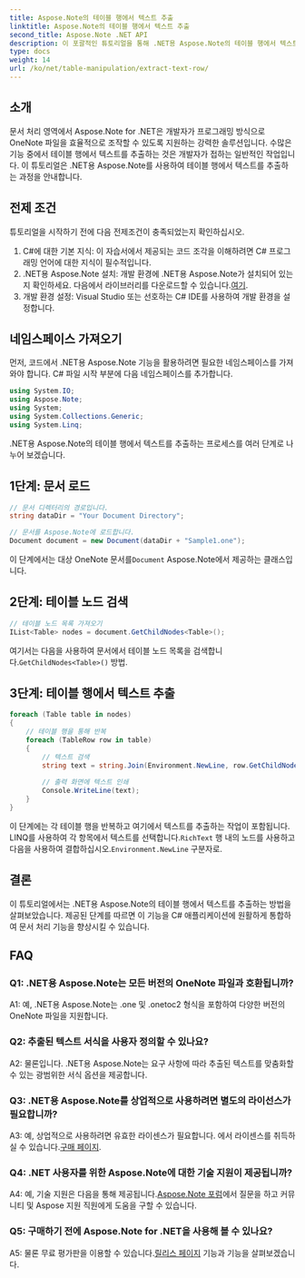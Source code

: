 ```yaml
---
title: Aspose.Note의 테이블 행에서 텍스트 추출
linktitle: Aspose.Note의 테이블 행에서 텍스트 추출
second_title: Aspose.Note .NET API
description: 이 포괄적인 튜토리얼을 통해 .NET용 Aspose.Note의 테이블 행에서 텍스트를 추출하는 방법을 알아보세요.
type: docs
weight: 14
url: /ko/net/table-manipulation/extract-text-row/
---
```

## 소개

문서 처리 영역에서 Aspose.Note for .NET은 개발자가 프로그래밍 방식으로 OneNote 파일을 효율적으로 조작할 수 있도록 지원하는 강력한 솔루션입니다. 수많은 기능 중에서 테이블 행에서 텍스트를 추출하는 것은 개발자가 접하는 일반적인 작업입니다. 이 튜토리얼은 .NET용 Aspose.Note를 사용하여 테이블 행에서 텍스트를 추출하는 과정을 안내합니다.

## 전제 조건

튜토리얼을 시작하기 전에 다음 전제조건이 충족되었는지 확인하십시오.

1. C#에 대한 기본 지식: 이 자습서에서 제공되는 코드 조각을 이해하려면 C# 프로그래밍 언어에 대한 지식이 필수적입니다.
2.  .NET용 Aspose.Note 설치: 개발 환경에 .NET용 Aspose.Note가 설치되어 있는지 확인하세요. 다음에서 라이브러리를 다운로드할 수 있습니다.[여기](https://releases.aspose.com/note/net/).
3. 개발 환경 설정: Visual Studio 또는 선호하는 C# IDE를 사용하여 개발 환경을 설정합니다.

## 네임스페이스 가져오기

먼저, 코드에서 .NET용 Aspose.Note 기능을 활용하려면 필요한 네임스페이스를 가져와야 합니다. C# 파일 시작 부분에 다음 네임스페이스를 추가합니다.

```csharp
using System.IO;
using Aspose.Note;
using System;
using System.Collections.Generic;
using System.Linq;
```

.NET용 Aspose.Note의 테이블 행에서 텍스트를 추출하는 프로세스를 여러 단계로 나누어 보겠습니다.

## 1단계: 문서 로드

```csharp
// 문서 디렉터리의 경로입니다.
string dataDir = "Your Document Directory";

// 문서를 Aspose.Note에 로드합니다.
Document document = new Document(dataDir + "Sample1.one");
```

 이 단계에서는 대상 OneNote 문서를`Document` Aspose.Note에서 제공하는 클래스입니다.

## 2단계: 테이블 노드 검색

```csharp
// 테이블 노드 목록 가져오기
IList<Table> nodes = document.GetChildNodes<Table>();
```

 여기서는 다음을 사용하여 문서에서 테이블 노드 목록을 검색합니다.`GetChildNodes<Table>()` 방법.

## 3단계: 테이블 행에서 텍스트 추출

```csharp
foreach (Table table in nodes)
{
	// 테이블 행을 통해 반복
	foreach (TableRow row in table)
	{
		// 텍스트 검색
		string text = string.Join(Environment.NewLine, row.GetChildNodes<RichText>().Select(e => e.Text)) + Environment.NewLine;
   
		// 출력 화면에 텍스트 인쇄
		Console.WriteLine(text);
	}
}
```

 이 단계에는 각 테이블 행을 반복하고 여기에서 텍스트를 추출하는 작업이 포함됩니다. LINQ를 사용하여 각 항목에서 텍스트를 선택합니다.`RichText` 행 내의 노드를 사용하고 다음을 사용하여 결합하십시오.`Environment.NewLine` 구분자로.

## 결론

이 튜토리얼에서는 .NET용 Aspose.Note의 테이블 행에서 텍스트를 추출하는 방법을 살펴보았습니다. 제공된 단계를 따르면 이 기능을 C# 애플리케이션에 원활하게 통합하여 문서 처리 기능을 향상시킬 수 있습니다.

## FAQ

### Q1: .NET용 Aspose.Note는 모든 버전의 OneNote 파일과 호환됩니까?

A1: 예, .NET용 Aspose.Note는 .one 및 .onetoc2 형식을 포함하여 다양한 버전의 OneNote 파일을 지원합니다.

### Q2: 추출된 텍스트 서식을 사용자 정의할 수 있나요?

A2: 물론입니다. .NET용 Aspose.Note는 요구 사항에 따라 추출된 텍스트를 맞춤화할 수 있는 광범위한 서식 옵션을 제공합니다.

### Q3: .NET용 Aspose.Note를 상업적으로 사용하려면 별도의 라이선스가 필요합니까?

 A3: 예, 상업적으로 사용하려면 유효한 라이센스가 필요합니다. 에서 라이센스를 취득하실 수 있습니다.[구매 페이지](https://purchase.aspose.com/buy).

### Q4: .NET 사용자를 위한 Aspose.Note에 대한 기술 지원이 제공됩니까?

 A4: 예, 기술 지원은 다음을 통해 제공됩니다.[Aspose.Note 포럼](https://forum.aspose.com/c/note/28)에서 질문을 하고 커뮤니티 및 Aspose 지원 직원에게 도움을 구할 수 있습니다.

### Q5: 구매하기 전에 Aspose.Note for .NET을 사용해 볼 수 있나요?

 A5: 물론 무료 평가판을 이용할 수 있습니다.[릴리스 페이지](https://releases.aspose.com/) 기능과 기능을 살펴보겠습니다.